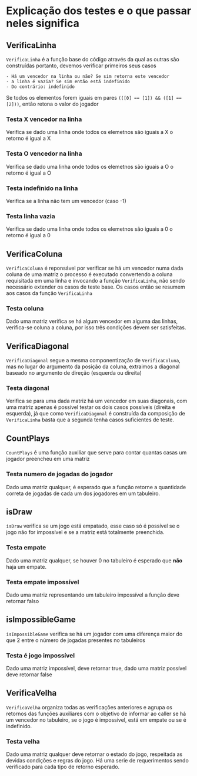 # Explicação dos testes e o que passar neles significa

## VerificaLinha

`VerificaLinha` é a função base do código através da qual as outras são construídas
portanto, devemos verificar primeiros seus casos

    - Há um vencedor na linha ou não? Se sim retorna este vencedor
    - a linha é vazia? Se sim então está indefinido
    - Do contrário: indefinido

Se todos os elementos forem iguais em pares `(([0] == [1]) && ([1] == [2]))`, então retona o valor do jogador

### Testa X vencedor na linha

Verifica se dado uma linha onde todos os elemetnos são iguais a X o retorno é igual a X

### Testa O vencedor na linha

Verifica se dado uma linha onde todos os elemetnos são iguais a O o retorno é igual a O

### Testa indefinido na linha

Verifica se a linha não tem um vencedor (caso -1)

### Testa linha vazia

Verifica se dado uma linha onde todos os elemetnos são iguais a 0 o retorno é igual a 0

## VerificaColuna

`VerificaColuna` é reponsável por verificar se há um vencedor numa dada coluna de uma matriz
o processo é executado convertendo a coluna requisitada em uma linha e invocando a função `VerificaLinha`, não sendo necessário extender os casos de teste base.
Os casos então se resumem aos casos da função `VerificaLinha`

### Testa coluna

Dado uma matriz verifica se há algum vencedor em alguma das linhas, verifica-se coluna a coluna, por isso três condições devem ser satisfeitas.

## VerificaDiagonal

`VerificaDiagonal` segue a mesma componentização de `VerificaColuna`, mas no lugar do argumento da posição da coluna, extraimos a diagonal baseado no argumento de direção (esquerda ou direita)

### Testa diagonal

Verifica se para uma dada matriz há um vencedor em suas diagonais, com uma matriz apenas é possível testar os dois casos possíveis (direita e esquerda), já que como `VerificaDiagonal` é construída da composição de `VerificaLinha` basta que a segunda tenha casos suficientes de teste.

## CountPlays

`CountPlays` é uma função auxiliar que serve para contar quantas casas um jogador preencheu em uma matriz

### Testa numero de jogadas do jogador

Dado uma matriz qualquer, é esperado que a função retorne a quantidade correta de jogadas de cada um dos jogadores em um tabuleiro.

## isDraw

`isDraw` verifica se um jogo está empatado, esse caso só é possível se o jogo não for impossível e se a matriz está totalmente preenchida.

### Testa empate

Dado uma matriz qualquer, se houver 0 no tabuleiro é esperado que **não** haja um empate.

### Testa empate impossível

Dado uma matriz representando um tabuleiro impossível a função deve retornar falso

## isImpossibleGame

`isImpossibleGame` verifica se há um jogador com uma diferença maior do que 2 entre o número de jogadas presentes no tabuleiros

### Testa é jogo impossível

Dado uma matriz impossível, deve retornar true, dado uma matriz possível deve retornar false

## VerificaVelha

`VerificaVelha` organiza todas as verificações anteriores e agrupa os retornos das funções auxiliares com o objetivo de informar ao caller se há um vencedor no tabuleiro, se o jogo é impossível, está em empate ou se é indefinido.

### Testa velha

Dado uma matriz qualquer deve retornar o estado do jogo, respeitada as devidas condições e regras do jogo. Há uma serie de requerimentos sendo verificado para cada tipo de retorno esperado.
